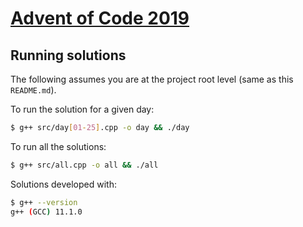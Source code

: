 # [Advent of Code 2019](https://adventofcode.com/2019)

## Running solutions

The following assumes you are at the project root level (same as this `README.md`).

To run the solution for a given day:

```bash
$ g++ src/day[01-25].cpp -o day && ./day
```

To run all the solutions:

```bash
$ g++ src/all.cpp -o all && ./all
```

Solutions developed with:

```bash
$ g++ --version
g++ (GCC) 11.1.0
```
